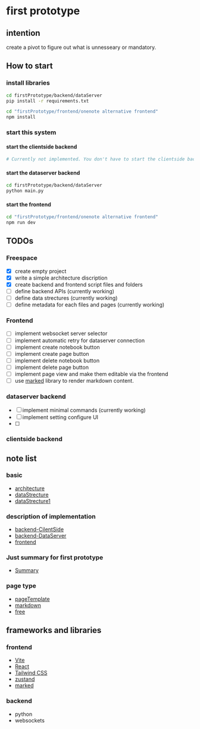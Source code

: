 # first prototype
## intention
 create a pivot to figure out what is unnesseary or mandatory.


## How to start
### install libraries
```bash
cd firstPrototype/backend/dataServer
pip install -r requirements.txt
```
```bash
cd "firstPrototype/frontend/onenote alternative frontend"
npm install
```
### start this system
#### start the clientside backend
```bash
# Currently not implemented. You don't have to start the clientside backend.
```
#### start the dataserver backend
```bash
cd firstPrototype/backend/dataServer
python main.py
```
#### start the frontend
```bash
cd "firstPrototype/frontend/onenote alternative frontend"
npm run dev
```


## TODOs
### Freespace
- [x] create empty project
- [x] write a simple architecture discription
- [x] create backend and frontend script files and folders 
- [ ] define backend APIs (currently working)
- [ ] define data strectures (currently working)
- [ ] define metadata for each files and pages  (currently working)

### Frontend
- [ ] implement websocket server selector 
- [ ] implement automatic retry for dataserver connection 
- [ ] implement create notebook button
- [ ] implement create page button
- [ ] implement delete notebook button
- [ ] implement delete page button
- [ ] implement page view and make them editable via the frontend
- [ ] use [marked](https://github.com/markedjs/marked) library to render markdown content.

### dataserver backend
- [ ] implement minimal commands  (currently working)
- [ ] implement setting configure UI 
- [ ] 


### clientside backend

## note list
### basic
- [architecture](note/architecture.md)
- [dataStrecture](note/dataStrecture.md)
- [dataStrecture1](note/dataStrecture1.md)
### description of implementation
- [backend-CilentSide](note/backendClientSide.md)
- [backend-DataServer](note/backendDataServer/home.md)
- [frontend](note/frontend.md)
### Just summary for first prototype
- [Summary](note/Summary.md)
### page type
- [pageTemplate](./note/pages/pageTemplate.md)
- [markdown](./note/pages/markdown.md)
- [free](./note/pages/free.md)

## frameworks and libraries
### frontend
- [Vite](https://vite.dev/)
- [React](https://react.dev/)
- [Tailwind CSS](https://tailwindcss.com/)
- [zustand](https://zustand.docs.pmnd.rs/)
- [marked](https://github.com/markedjs/marked)

### backend
- python
- websockets